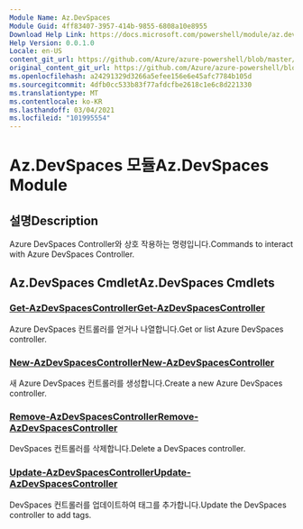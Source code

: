 ```yaml
---
Module Name: Az.DevSpaces
Module Guid: 4ff83407-3957-414b-9855-6808a10e8955
Download Help Link: https://docs.microsoft.com/powershell/module/az.devspaces
Help Version: 0.0.1.0
Locale: en-US
content_git_url: https://github.com/Azure/azure-powershell/blob/master/src/DevSpaces/DevSpaces/help/Az.DevSpaces.md
original_content_git_url: https://github.com/Azure/azure-powershell/blob/master/src/DevSpaces/DevSpaces/help/Az.DevSpaces.md
ms.openlocfilehash: a24291329d3266a5efee156e6e45afc7784b105d
ms.sourcegitcommit: 4dfb0cc533b83f77afdcfbe2618c1e6c8d221330
ms.translationtype: MT
ms.contentlocale: ko-KR
ms.lasthandoff: 03/04/2021
ms.locfileid: "101995554"
---
```

# <span data-ttu-id="812c8-101">Az.DevSpaces 모듈</span><span class="sxs-lookup"><span data-stu-id="812c8-101">Az.DevSpaces Module</span></span>
## <span data-ttu-id="812c8-102">설명</span><span class="sxs-lookup"><span data-stu-id="812c8-102">Description</span></span>
<span data-ttu-id="812c8-103">Azure DevSpaces Controller와 상호 작용하는 명령입니다.</span><span class="sxs-lookup"><span data-stu-id="812c8-103">Commands to interact with Azure DevSpaces Controller.</span></span>

## <span data-ttu-id="812c8-104">Az.DevSpaces Cmdlet</span><span class="sxs-lookup"><span data-stu-id="812c8-104">Az.DevSpaces Cmdlets</span></span>
### [<span data-ttu-id="812c8-105">Get-AzDevSpacesController</span><span class="sxs-lookup"><span data-stu-id="812c8-105">Get-AzDevSpacesController</span></span>](Get-AzDevSpacesController.md)
<span data-ttu-id="812c8-106">Azure DevSpaces 컨트롤러를 얻거나 나열합니다.</span><span class="sxs-lookup"><span data-stu-id="812c8-106">Get or list Azure DevSpaces controller.</span></span>

### [<span data-ttu-id="812c8-107">New-AzDevSpacesController</span><span class="sxs-lookup"><span data-stu-id="812c8-107">New-AzDevSpacesController</span></span>](New-AzDevSpacesController.md)
<span data-ttu-id="812c8-108">새 Azure DevSpaces 컨트롤러를 생성합니다.</span><span class="sxs-lookup"><span data-stu-id="812c8-108">Create a new Azure DevSpaces controller.</span></span>

### [<span data-ttu-id="812c8-109">Remove-AzDevSpacesController</span><span class="sxs-lookup"><span data-stu-id="812c8-109">Remove-AzDevSpacesController</span></span>](Remove-AzDevSpacesController.md)
<span data-ttu-id="812c8-110">DevSpaces 컨트롤러를 삭제합니다.</span><span class="sxs-lookup"><span data-stu-id="812c8-110">Delete a DevSpaces controller.</span></span>

### [<span data-ttu-id="812c8-111">Update-AzDevSpacesController</span><span class="sxs-lookup"><span data-stu-id="812c8-111">Update-AzDevSpacesController</span></span>](Update-AzDevSpacesController.md)
<span data-ttu-id="812c8-112">DevSpaces 컨트롤러를 업데이트하여 태그를 추가합니다.</span><span class="sxs-lookup"><span data-stu-id="812c8-112">Update the DevSpaces controller to add tags.</span></span> 

